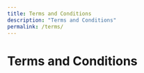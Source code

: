 ```yaml
---
title: Terms and Conditions
description: "Terms and Conditions"
permalink: /terms/
---
```


<!-- Main Section -->
<div class="container">
  <div class="row w-100">
    <div class="col-md-8  text-start pb-md-5 px-md-5">    
      <h1 class="fw-bold display-4 main-h1 pb-3 pb-md-4 px-2">Terms and Conditions</h1>
  </div>
</div>